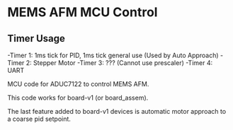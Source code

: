 MEMS AFM MCU Control 
====================
## Timer Usage
-Timer 1: 1ms tick for PID, 1ms tick general use (Used by Auto Approach)
-Timer 2: Stepper Motor
-Timer 3: ??? (Cannot use prescaler)
-Timer 4: UART

MCU code for ADUC7122 to control MEMS AFM.

This code works for board-v1 (or board_assem).

The last feature added to board-v1 devices is automatic motor approach to a coarse pid setpoint.
